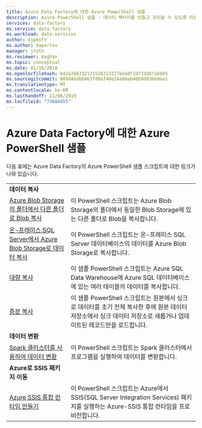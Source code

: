 ```yaml
---
title: Azure Data Factory에 대한 Azure PowerShell 샘플
description: Azure PowerShell 샘플 - 데이터 팩터리를 만들고 관리할 수 있도록 하는 스크립트입니다.
services: data-factory
ms.service: data-factory
ms.workload: data-services
author: djpmsft
ms.author: daperlov
manager: jroth
ms.reviewer: maghan
ms.topic: conceptual
ms.date: 01/16/2018
ms.openlocfilehash: b42a7667321215247233776eb0f2d733d67ab945
ms.sourcegitcommit: 609d4bdb0467fd0af40e14a86eb40b9d03669ea1
ms.translationtype: MT
ms.contentlocale: ko-KR
ms.lasthandoff: 11/06/2019
ms.locfileid: "73684455"
---
```

# <a name="azure-powershell-samples-for-azure-data-factory"></a>Azure Data Factory에 대한 Azure PowerShell 샘플

다음 표에는 Azure Data Factory의 Azure PowerShell 샘플 스크립트에 대한 링크가 나와 있습니다.

| |  |
|---|---|
|**데이터 복사**||
|[Azure Blob Storage의 폴더에서 다른 폴더로 Blob 복사](scripts/copy-azure-blob-powershell.md?toc=%2fpowershell%2fmodule%2ftoc.json)| 이 PowerShell 스크립트는 Azure Blob Storage의 폴더에서 동일한 Blob Storage에 있는 다른 폴더로 Blob을 복사합니다. |
|[온-프레미스 SQL Server에서 Azure Blob Storage로 데이터 복사](scripts/hybrid-copy-powershell.md?toc=%2fpowershell%2fmodule%2ftoc.json)| 이 PowerShell 스크립트는 온-프레미스 SQL Server 데이터베이스의 데이터를 Azure Blob Storage로 복사합니다. |
|[대량 복사](scripts/bulk-copy-powershell.md?toc=%2fpowershell%2fmodule%2ftoc.json)| 이 샘플 PowerShell 스크립트는 Azure SQL Data Warehouse에 Azure SQL 데이터베이스에 있는 여러 테이블의 데이터를 복사합니다. |
|[증분 복사](scripts/incremental-copy-powershell.md?toc=%2fpowershell%2fmodule%2ftoc.json)| 이 샘플 PowerShell 스크립트는 원본에서 싱크로 데이터를 초기 전체 복사한 후에 원본 데이터 저장소에서 싱크 데이터 저장소로 새롭거나 업데이트된 레코드만을 로드합니다. |
|**데이터 변환**||
|[Spark 클러스터를 사용하여 데이터 변환](scripts/transform-data-spark-powershell.md?toc=%2fpowershell%2fmodule%2ftoc.json)| 이 PowerShell 스크립트는 Spark 클러스터에서 프로그램을 실행하여 데이터를 변환합니다. |
|**Azure로 SSIS 패키지 이동**||
|[Azure SSIS 통합 런타임 만들기](scripts/deploy-azure-ssis-integration-runtime-powershell.md?toc=%2fpowershell%2fmodule%2ftoc.json)| 이 PowerShell 스크립트는 Azure에서 SSIS(SQL Server Integration Services) 패키지를 실행하는 Azure-SSIS 통합 런타임을 프로비전합니다. |




